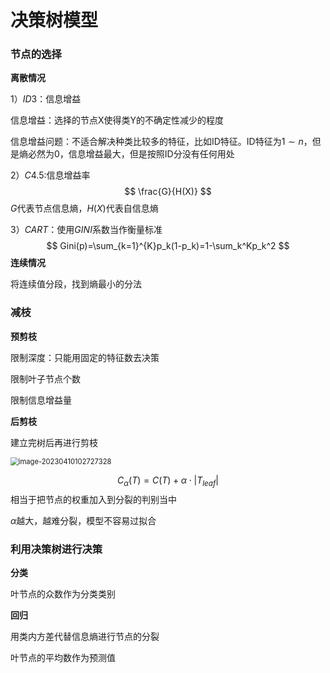 # 决策树模型

### 节点的选择

**离散情况**

1）$ID3$：信息增益

信息增益：选择的节点X使得类Y的不确定性减少的程度

信息增益问题：不适合解决种类比较多的特征，比如ID特征。ID特征为$1\sim n$，但是熵必然为0，信息增益最大，但是按照ID分没有任何用处

2）$C4.5$:信息增益率
$$
\frac{G}{H(X)}
$$
$G$代表节点信息熵，$H(X)$代表自信息熵

3）$CART$：使用$GINI$系数当作衡量标准
$$
Gini(p)=\sum_{k=1}^{K}p_k(1-p_k)=1-\sum_k^Kp_k^2
$$
**连续情况**

将连续值分段，找到熵最小的分法

### 减枝

**预剪枝**

限制深度：只能用固定的特征数去决策

限制叶子节点个数

限制信息增益量

**后剪枝**

建立完树后再进行剪枝

<img src="https://wth-markdown-image.oss-cn-beijing.aliyuncs.com/markdown_img/image-20230410102727328.png" alt="image-20230410102727328" style="zoom: 80%;" />



$$
C_{\alpha}(T)=C(T)+\alpha\cdot|T_{leaf}|
$$
相当于把节点的权重加入到分裂的判别当中

$\alpha$越大，越难分裂，模型不容易过拟合



### 利用决策树进行决策

**分类**

叶节点的众数作为分类类别

**回归**

用类内方差代替信息熵进行节点的分裂

叶节点的平均数作为预测值



